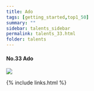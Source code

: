 ```yaml
---
title: Ado
tags: [getting_started,top1_50]
summary: ""
sidebar: talents_sidebar
permalink: talents_33.html
folder: talents
---
```


#### No.33 Ado

![](https://yt3.ggpht.com/ytc/AKedOLSuKeaRMl8BQi69wxoCqH-GvJKf_6JAOlisyKpxRw=s176-c-k-c0x00ffffff-no-rj)





{% include links.html %}

